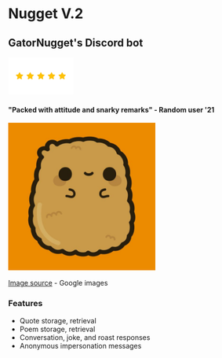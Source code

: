 # Nugget V.2
## GatorNugget's Discord bot
<img src="https://github.com/nitinramadoss/nuggetv2bot/blob/main/assets/fivestar.jpg" alt="profile" height="75"/> 

#### "Packed with attitude and snarky remarks" - Random user '21

<img src="https://github.com/nitinramadoss/nuggetv2bot/blob/main/assets/nuggetbot.jpg" alt="profile" width="300"/>

[Image source](https://www.google.com/url?sa=i&url=https%3A%2F%2Fwww.pinterest.com%2Fpin%2F682858362233399196%2F&psig=AOvVaw0hQxTtM9mpX1OzfoWI4UhQ&ust=1626066059669000&source=images&cd=vfe&ved=0CAoQjRxqFwoTCICnsaGe2vECFQAAAAAdAAAAABAJ) - Google images

### Features
* Quote storage, retrieval 
* Poem storage, retrieval
* Conversation, joke, and roast responses
* Anonymous impersonation messages